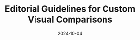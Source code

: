 ---
layout:         page
title:          Editorial Guidelines for Custom Visual Comparisons
menu_title:     Comparisons Guidelines
published:      true
date:           2024-10-04
modified:       2024-10-04
order:          /website/contributing/03
---